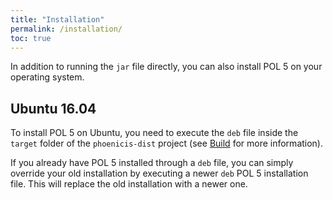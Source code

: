 ```yaml
---
title: "Installation"
permalink: /installation/
toc: true
---
```


In addition to running the `jar` file directly, you can also install POL 5 on your operating system.

## Ubuntu 16.04
To install POL 5 on Ubuntu, you need to execute the `deb` file inside the `target` folder of the `phoenicis-dist` project (see [Build](https://github.com/PlayOnLinux/POL-POM-5/wiki/Build) for more information).

If you already have POL 5 installed through a `deb` file, you can simply override your old installation by executing a newer `deb` POL 5 installation file. This will replace the old installation with a newer one. 

